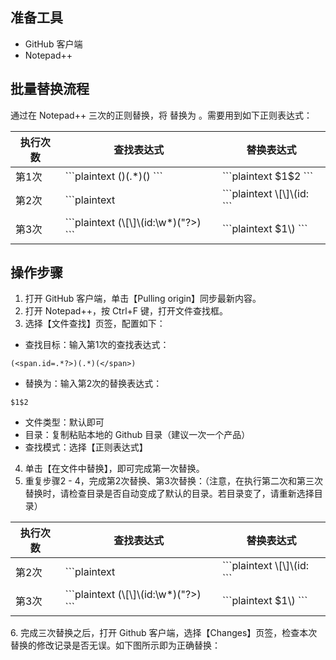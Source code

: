 
## 准备工具
- GitHub 客户端
- Notepad++

## 批量替换流程

通过在 Notepad++ 三次的正则替换，将 <span id="xxxx"> 替换为 [](id:xxxx)。需要用到如下正则表达式：



<table>
<thead>
<tr>
<th>执行次数</th>
<th>查找表达式</th>
<th>替换表达式</th>
</tr>
</thead>
<tbody>
<tr>
<td>第1次</td>
<td>```plaintext
(<span.id=.*?>)(.*)(</span>)
```</td>
<td>```plaintext
$1$2
```</td>
</tr>
<tr>
<td>第2次</td>
<td>```plaintext
<span.id=?"
```</td>
<td>```plaintext
\[\]\(id:
```</td>
</tr>
<tr>
<td>第3次</td>
<td>```plaintext
(\[\]\(id:\w*)("?>)
```</td>
<td>```plaintext
$1\)
```</td>
</tr>
</tbody></table>


## 操作步骤


1. 打开 GitHub 客户端，单击【Pulling origin】同步最新内容。
2. 打开 Notepad++，按 Ctrl+F 键，打开文件查找框。
3. 选择【文件查找】页签，配置如下：
 - 查找目标：输入第1次的查找表达式：
 ```plaintext
 (<span.id=.*?>)(.*)(</span>)
 ```
 - 替换为：输入第2次的替换表达式：
 ```plaintext
 $1$2
 ```
 - 文件类型：默认即可
 - 目录：复制粘贴本地的 Github 目录（建议一次一个产品）
 - 查找模式：选择【正则表达式】
4. 单击【在文件中替换】，即可完成第一次替换。
5. 重复步骤2 - 4，完成第2次替换、第3次替换：（注意，在执行第二次和第三次替换时，请检查目录是否自动变成了默认的目录。若目录变了，请重新选择目录）
<table>
<thead>
<tr>
<th>执行次数</th>
<th>查找表达式</th>
<th>替换表达式</th>
</tr>
</thead>
<tbody>

<tr>
<td>第2次</td>
<td>```plaintext
<span.id=?"
```</td>
<td>```plaintext
\[\]\(id:
```</td>
</tr>
<tr>
<td>第3次</td>
<td>```plaintext
(\[\]\(id:\w*)("?>)
```</td>
<td>```plaintext
$1\)
```</td>
</tr>
</tbody></table>
6. 完成三次替换之后，打开 Github 客户端，选择【Changes】页签，检查本次替换的修改记录是否无误。如下图所示即为正确替换：



